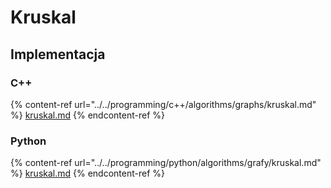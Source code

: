 # Kruskal

## Implementacja

### C++

{% content-ref url="../../programming/c++/algorithms/graphs/kruskal.md" %}
[kruskal.md](../../programming/c++/algorithms/graphs/kruskal.md)
{% endcontent-ref %}

### Python

{% content-ref url="../../programming/python/algorithms/grafy/kruskal.md" %}
[kruskal.md](../../programming/python/algorithms/grafy/kruskal.md)
{% endcontent-ref %}
